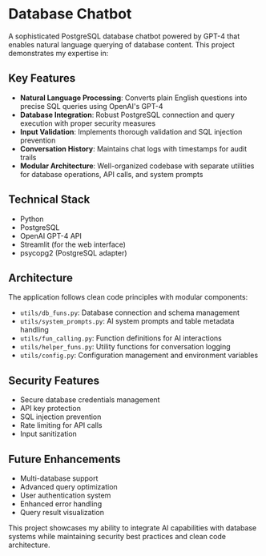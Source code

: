 # Database Chatbot
A sophisticated PostgreSQL database chatbot powered by GPT-4 that enables natural language querying of database content. This project demonstrates my expertise in:

## Key Features
- **Natural Language Processing**: Converts plain English questions into precise SQL queries using OpenAI's GPT-4
- **Database Integration**: Robust PostgreSQL connection and query execution with proper security measures
- **Input Validation**: Implements thorough validation and SQL injection prevention
- **Conversation History**: Maintains chat logs with timestamps for audit trails
- **Modular Architecture**: Well-organized codebase with separate utilities for database operations, API calls, and system prompts

## Technical Stack
- Python
- PostgreSQL
- OpenAI GPT-4 API
- Streamlit (for the web interface)
- psycopg2 (PostgreSQL adapter)

## Architecture
The application follows clean code principles with modular components:
- `utils/db_funs.py`: Database connection and schema management
- `utils/system_prompts.py`: AI system prompts and table metadata handling
- `utils/fun_calling.py`: Function definitions for AI interactions
- `utils/helper_funs.py`: Utility functions for conversation logging
- `utils/config.py`: Configuration management and environment variables

## Security Features
- Secure database credentials management
- API key protection
- SQL injection prevention
- Rate limiting for API calls
- Input sanitization

## Future Enhancements
- Multi-database support
- Advanced query optimization
- User authentication system
- Enhanced error handling
- Query result visualization

This project showcases my ability to integrate AI capabilities with database systems while maintaining security best practices and clean code architecture.
